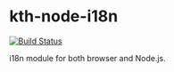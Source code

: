 # kth-node-i18n  

[![Build Status](https://travis-ci.org/KTH/kth-node-i18n.svg?branch=master)](https://travis-ci.org/KTH/kth-node-i18n)

i18n module for both browser and Node.js.
